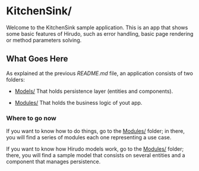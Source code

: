 KitchenSink/
===========

Welcome to the KitchenSink sample application. This is an app that shows some
basic features of Hirudo, such as error handling, basic page rendering or
method parameters solving.

What Goes Here
--------------

As explained at the previous *README.md* file, an application consists of two
folders: 

* [Models/](http://github.com/JeyDotC/Hirudo/tree/master/src/KitchenSink/Models) That holds persistence layer (entities and components).

* [Modules/](http://github.com/JeyDotC/Hirudo/tree/master/src/KitchenSink/Modules) That holds the business logic of yout app.

### Where to go now

If you want to know how to do things, go to the [Modules/](http://github.com/JeyDotC/Hirudo/tree/master/src/KitchenSink/Modules)
folder; in there, you will find a series of modules each one representing a use case.

If you want to know how Hirudo models work, go to the [Modules/](http://github.com/JeyDotC/Hirudo/tree/master/src/KitchenSink/Modules)
folder; there, you will find a sample model that consists on several entities and
a component that manages persistence.

